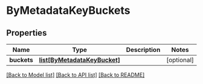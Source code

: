 # ByMetadataKeyBuckets

## Properties
Name | Type | Description | Notes
------------ | ------------- | ------------- | -------------
**buckets** | [**list[ByMetadataKeyBucket]**](ByMetadataKeyBucket.md) |  | [optional] 

[[Back to Model list]](../README.md#documentation-for-models) [[Back to API list]](../README.md#documentation-for-api-endpoints) [[Back to README]](../README.md)


